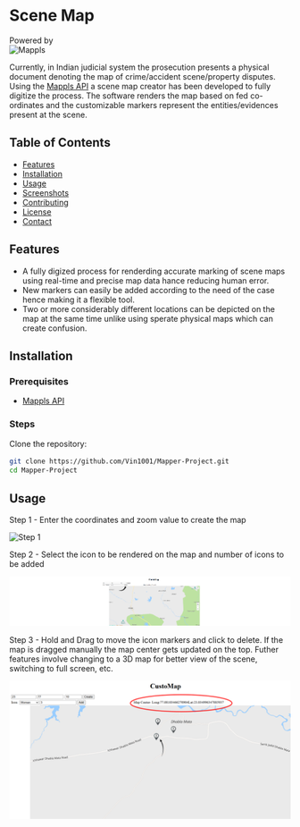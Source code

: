 # Scene Map

Powered by <br>
![Mappls](https://cdn-public.mappls.com/about-mappls/assets/images/mappls-logo.svg)

Currently, in Indian judicial system the prosecution presents a physical document denoting the map of crime/accident scene/property disputes. Using the [Mappls API](https://about.mappls.com/api/) a scene map creator has been developed to fully digitize the process. The software renders the map based on fed co-ordinates and the customizable markers represent the entities/evidences present at the scene.

## Table of Contents

- [Features](#features)
- [Installation](#installation)
- [Usage](#usage)
- [Screenshots](#screenshots)
- [Contributing](#contributing)
- [License](#license)
- [Contact](#contact)

## Features

- A fully digized process for renderding accurate marking of scene maps using real-time and precise map data hance reducing human error.
- New markers can easily be added according to the need of the case hence making it a flexible tool.
- Two or more considerably different locations can be depicted on the map at the same time unlike using sperate physical maps which can create confusion.

## Installation

### Prerequisites

- [Mappls API](https://about.mappls.com/api/)

### Steps

Clone the repository:

   ```sh
   git clone https://github.com/Vin1001/Mapper-Project.git
   cd Mapper-Project
   ```
## Usage

Step 1 - Enter the coordinates and zoom value to create the map

![Step 1](step1.png)

Step 2 - Select the icon to be rendered on the map and number of icons to be added

![Step 2](assets/step2.png)

Step 3 - Hold and Drag to move the icon markers and click to delete. If the map is dragged manually the map center gets updated on the top. Futher features involve changing to a 3D map for better view of the scene, switching to full screen, etc.

![Step 3](assets/step3.png)




